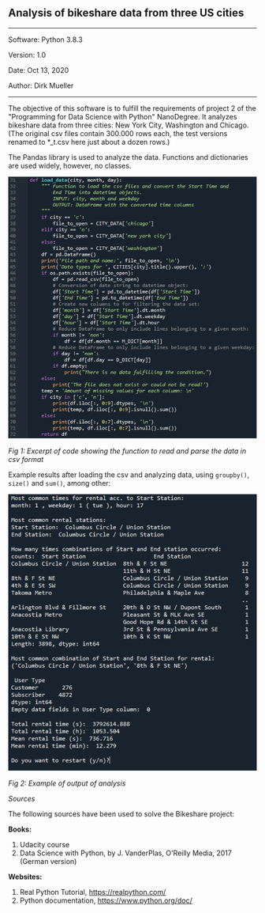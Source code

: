 ## Analysis of bikeshare data from three US cities
**********************************************
Software:		Python 3.8.3

Version:    	1.0

Date: 			Oct 13, 2020

Author:			Dirk Mueller
**********************************************
The objective of this software is to fulfill the requirements of project 2 of the "Programming for Data Science with Python" NanoDegree. It analyzes bikeshare data from three cities: New York City, Washington and Chicago.
(The original csv files contain 300.000 rows each, the test versions renamed to *_t.csv here just about a dozen rows.)

The Pandas library is used to analyze the data. Functions and dictionaries are used widely, however, no classes.

![](https://github.com/DirkMueller8/python_bikeshare_project/blob/master/snapshot.png)

*Fig 1: Excerpt of code showing the function to read and parse the data in csv format*

Example results after loading the csv and analyzing data, using `groupby()`, `size()` and `sum()`, among other:

![](https://github.com/DirkMueller8/python_bikeshare_project/blob/master/snapshot_1.png)

*Fig 2: Example of output of analysis*

*Sources*

The following sources have been used to solve the Bikeshare project:

**Books:**
1. Udacity course
2. Data Science with Python, by J. VanderPlas, O'Reilly Media, 2017 (German version)

**Websites:**
1. Real Python Tutorial, https://realpython.com/
2. Python documentation, https://www.python.org/doc/